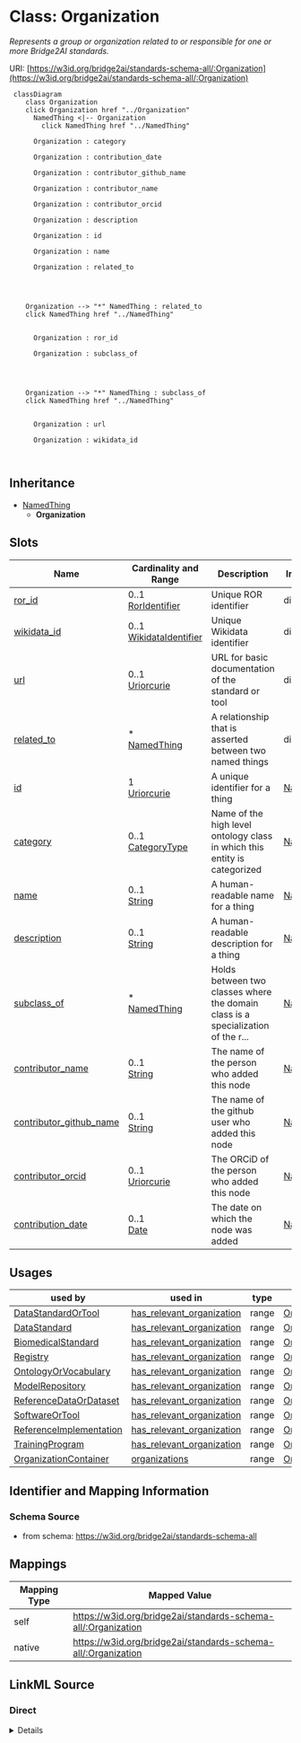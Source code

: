 

# Class: Organization


_Represents a group or organization related to or responsible for one or more Bridge2AI standards._





URI: [https://w3id.org/bridge2ai/standards-schema-all/:Organization](https://w3id.org/bridge2ai/standards-schema-all/:Organization)






```mermaid
 classDiagram
    class Organization
    click Organization href "../Organization"
      NamedThing <|-- Organization
        click NamedThing href "../NamedThing"
      
      Organization : category
        
      Organization : contribution_date
        
      Organization : contributor_github_name
        
      Organization : contributor_name
        
      Organization : contributor_orcid
        
      Organization : description
        
      Organization : id
        
      Organization : name
        
      Organization : related_to
        
          
    
    
    Organization --> "*" NamedThing : related_to
    click NamedThing href "../NamedThing"

        
      Organization : ror_id
        
      Organization : subclass_of
        
          
    
    
    Organization --> "*" NamedThing : subclass_of
    click NamedThing href "../NamedThing"

        
      Organization : url
        
      Organization : wikidata_id
        
      
```





## Inheritance
* [NamedThing](NamedThing.md)
    * **Organization**



## Slots

| Name | Cardinality and Range | Description | Inheritance |
| ---  | --- | --- | --- |
| [ror_id](ror_id.md) | 0..1 <br/> [RorIdentifier](RorIdentifier.md) | Unique ROR identifier | direct |
| [wikidata_id](wikidata_id.md) | 0..1 <br/> [WikidataIdentifier](WikidataIdentifier.md) | Unique Wikidata identifier | direct |
| [url](url.md) | 0..1 <br/> [Uriorcurie](Uriorcurie.md) | URL for basic documentation of the standard or tool | direct |
| [related_to](related_to.md) | * <br/> [NamedThing](NamedThing.md) | A relationship that is asserted between two named things | direct |
| [id](id.md) | 1 <br/> [Uriorcurie](Uriorcurie.md) | A unique identifier for a thing | [NamedThing](NamedThing.md) |
| [category](category.md) | 0..1 <br/> [CategoryType](CategoryType.md) | Name of the high level ontology class in which this entity is categorized | [NamedThing](NamedThing.md) |
| [name](name.md) | 0..1 <br/> [String](String.md) | A human-readable name for a thing | [NamedThing](NamedThing.md) |
| [description](description.md) | 0..1 <br/> [String](String.md) | A human-readable description for a thing | [NamedThing](NamedThing.md) |
| [subclass_of](subclass_of.md) | * <br/> [NamedThing](NamedThing.md) | Holds between two classes where the domain class is a specialization of the r... | [NamedThing](NamedThing.md) |
| [contributor_name](contributor_name.md) | 0..1 <br/> [String](String.md) | The name of the person who added this node | [NamedThing](NamedThing.md) |
| [contributor_github_name](contributor_github_name.md) | 0..1 <br/> [String](String.md) | The name of the github user who added this node | [NamedThing](NamedThing.md) |
| [contributor_orcid](contributor_orcid.md) | 0..1 <br/> [Uriorcurie](Uriorcurie.md) | The ORCiD of the person who added this node | [NamedThing](NamedThing.md) |
| [contribution_date](contribution_date.md) | 0..1 <br/> [Date](Date.md) | The date on which the node was added | [NamedThing](NamedThing.md) |





## Usages

| used by | used in | type | used |
| ---  | --- | --- | --- |
| [DataStandardOrTool](DataStandardOrTool.md) | [has_relevant_organization](has_relevant_organization.md) | range | [Organization](Organization.md) |
| [DataStandard](DataStandard.md) | [has_relevant_organization](has_relevant_organization.md) | range | [Organization](Organization.md) |
| [BiomedicalStandard](BiomedicalStandard.md) | [has_relevant_organization](has_relevant_organization.md) | range | [Organization](Organization.md) |
| [Registry](Registry.md) | [has_relevant_organization](has_relevant_organization.md) | range | [Organization](Organization.md) |
| [OntologyOrVocabulary](OntologyOrVocabulary.md) | [has_relevant_organization](has_relevant_organization.md) | range | [Organization](Organization.md) |
| [ModelRepository](ModelRepository.md) | [has_relevant_organization](has_relevant_organization.md) | range | [Organization](Organization.md) |
| [ReferenceDataOrDataset](ReferenceDataOrDataset.md) | [has_relevant_organization](has_relevant_organization.md) | range | [Organization](Organization.md) |
| [SoftwareOrTool](SoftwareOrTool.md) | [has_relevant_organization](has_relevant_organization.md) | range | [Organization](Organization.md) |
| [ReferenceImplementation](ReferenceImplementation.md) | [has_relevant_organization](has_relevant_organization.md) | range | [Organization](Organization.md) |
| [TrainingProgram](TrainingProgram.md) | [has_relevant_organization](has_relevant_organization.md) | range | [Organization](Organization.md) |
| [OrganizationContainer](OrganizationContainer.md) | [organizations](organizations.md) | range | [Organization](Organization.md) |






## Identifier and Mapping Information







### Schema Source


* from schema: https://w3id.org/bridge2ai/standards-schema-all




## Mappings

| Mapping Type | Mapped Value |
| ---  | ---  |
| self | https://w3id.org/bridge2ai/standards-schema-all/:Organization |
| native | https://w3id.org/bridge2ai/standards-schema-all/:Organization |







## LinkML Source

<!-- TODO: investigate https://stackoverflow.com/questions/37606292/how-to-create-tabbed-code-blocks-in-mkdocs-or-sphinx -->

### Direct

<details>
```yaml
name: Organization
description: Represents a group or organization related to or responsible for one
  or more Bridge2AI standards.
from_schema: https://w3id.org/bridge2ai/standards-schema-all
is_a: NamedThing
slots:
- ror_id
- wikidata_id
- url
- related_to

```
</details>

### Induced

<details>
```yaml
name: Organization
description: Represents a group or organization related to or responsible for one
  or more Bridge2AI standards.
from_schema: https://w3id.org/bridge2ai/standards-schema-all
is_a: NamedThing
attributes:
  ror_id:
    name: ror_id
    description: Unique ROR identifier.
    examples:
    - value: ROR:02mp31p96
    from_schema: https://w3id.org/bridge2ai/standards-schema-all
    rank: 1000
    values_from:
    - ROR
    alias: ror_id
    owner: Organization
    domain_of:
    - Organization
    range: ror_identifier
  wikidata_id:
    name: wikidata_id
    description: Unique Wikidata identifier.
    examples:
    - value: WIKIDATA:Q282186
    from_schema: https://w3id.org/bridge2ai/standards-schema-all
    rank: 1000
    values_from:
    - WIKIDATA
    alias: wikidata_id
    owner: Organization
    domain_of:
    - Organization
    range: wikidata_identifier
  url:
    name: url
    description: URL for basic documentation of the standard or tool.
    from_schema: https://w3id.org/bridge2ai/standards-schema-all
    rank: 1000
    is_a: node_property
    domain: NamedThing
    alias: url
    owner: Organization
    domain_of:
    - DataStandardOrTool
    - Organization
    range: uriorcurie
  related_to:
    name: related_to
    description: A relationship that is asserted between two named things.
    from_schema: https://w3id.org/bridge2ai/standards-schema-all
    rank: 1000
    domain: NamedThing
    inherited: true
    alias: related_to
    owner: Organization
    domain_of:
    - NamedThing
    - Organization
    symmetric: true
    range: NamedThing
    multivalued: true
  id:
    name: id
    description: A unique identifier for a thing.
    from_schema: https://w3id.org/bridge2ai/standards-schema-all
    rank: 1000
    slot_uri: schema:identifier
    identifier: true
    alias: id
    owner: Organization
    domain_of:
    - NamedThing
    range: uriorcurie
    required: true
  category:
    name: category
    description: Name of the high level ontology class in which this entity is categorized.
      Corresponds to the label for the entity type class, e.g., "BiomedicalStandard".
    from_schema: https://w3id.org/bridge2ai/standards-schema-all
    rank: 1000
    is_a: type
    domain: NamedThing
    designates_type: true
    alias: category
    owner: Organization
    domain_of:
    - NamedThing
    range: category_type
  name:
    name: name
    description: A human-readable name for a thing.
    from_schema: https://w3id.org/bridge2ai/standards-schema-all
    rank: 1000
    slot_uri: schema:name
    alias: name
    owner: Organization
    domain_of:
    - NamedThing
    range: string
  description:
    name: description
    description: A human-readable description for a thing.
    from_schema: https://w3id.org/bridge2ai/standards-schema-all
    rank: 1000
    slot_uri: schema:description
    alias: description
    owner: Organization
    domain_of:
    - NamedThing
    range: string
  subclass_of:
    name: subclass_of
    description: Holds between two classes where the domain class is a specialization
      of the range class.
    from_schema: https://w3id.org/bridge2ai/standards-schema-all
    exact_mappings:
    - rdfs:subClassOf
    - MESH:isa
    narrow_mappings:
    - rdfs:subPropertyOf
    rank: 1000
    is_a: related_to
    domain: NamedThing
    inherited: true
    alias: subclass_of
    owner: Organization
    domain_of:
    - NamedThing
    range: NamedThing
    multivalued: true
  contributor_name:
    name: contributor_name
    description: The name of the person who added this node.
    from_schema: https://w3id.org/bridge2ai/standards-schema-all
    rank: 1000
    is_a: node_property
    domain: NamedThing
    alias: contributor_name
    owner: Organization
    domain_of:
    - NamedThing
    range: string
  contributor_github_name:
    name: contributor_github_name
    description: The name of the github user who added this node.
    from_schema: https://w3id.org/bridge2ai/standards-schema-all
    rank: 1000
    is_a: node_property
    domain: NamedThing
    alias: contributor_github_name
    owner: Organization
    domain_of:
    - NamedThing
    range: string
  contributor_orcid:
    name: contributor_orcid
    description: The ORCiD of the person who added this node.
    examples:
    - value: ORCID:0000-0001-1234-5678
    from_schema: https://w3id.org/bridge2ai/standards-schema-all
    rank: 1000
    is_a: node_property
    domain: NamedThing
    alias: contributor_orcid
    owner: Organization
    domain_of:
    - NamedThing
    range: uriorcurie
  contribution_date:
    name: contribution_date
    description: The date on which the node was added.
    examples:
    - value: '2023-03-20'
    from_schema: https://w3id.org/bridge2ai/standards-schema-all
    rank: 1000
    is_a: node_property
    domain: NamedThing
    alias: contribution_date
    owner: Organization
    domain_of:
    - NamedThing
    range: date

```
</details>